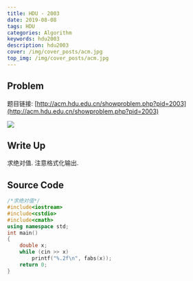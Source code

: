 ```yaml
---
title: HDU - 2003
date: 2019-08-08
tags: HDU
categories: Algorithm
keywords: hdu2003
description: hdu2003
cover: /img/cover_posts/acm.jpg
top_img: /img/cover_posts/acm.jpg
---
```

## Problem

题目链接: [http://acm.hdu.edu.cn/showproblem.php?pid=2003](http://acm.hdu.edu.cn/showproblem.php?pid=2003)

![](/img/img_posts/hdu2003.png)

## Write Up

求绝对值.
注意格式化输出.

## Source Code

``` c++
/*求绝对值*/
#include<iostream>
#include<cstdio>
#include<cmath>
using namespace std;
int main()
{
	double x;
	while (cin >> x)
		printf("%.2f\n", fabs(x));
	return 0;
}
```
